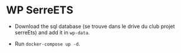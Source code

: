 # WP SerreETS 

- Download the sql database (se trouve dans le drive du club projet serreEts) and add it in `wp-data`.

- Run `docker-compose up -d`.